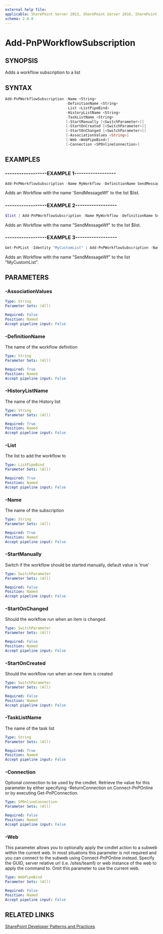 ```yaml
---
external help file:
applicable: SharePoint Server 2013, SharePoint Server 2016, SharePoint Online
schema: 2.0.0
---
```

# Add-PnPWorkflowSubscription

## SYNOPSIS
Adds a workflow subscription to a list

## SYNTAX 

```powershell
Add-PnPWorkflowSubscription -Name <String>
                            -DefinitionName <String>
                            -List <ListPipeBind>
                            -HistoryListName <String>
                            -TaskListName <String>
                            [-StartManually [<SwitchParameter>]]
                            [-StartOnCreated [<SwitchParameter>]]
                            [-StartOnChanged [<SwitchParameter>]]
                            [-AssociationValues <String>]
                            [-Web <WebPipeBind>]
                            [-Connection <SPOnlineConnection>]
```

## EXAMPLES

### ------------------EXAMPLE 1------------------
```powershell
Add-PnPWorkflowSubscription -Name MyWorkflow -DefinitionName SendMessageWf -list $list
```

Adds an Workflow with the name 'SendMessageWf' to the list $list.

### ------------------EXAMPLE 2------------------
```powershell
$list | Add-PnPWorkflowSubscription -Name MyWorkflow -DefinitionName SendMessageWf
```

Adds an Workflow with the name "SendMessageWf" to the list $list.

### ------------------EXAMPLE 3------------------
```powershell
Get-PnPList -Identity "MyCustomList" | Add-PnPWorkflowSubscription -Name MyWorkflow -DefinitionName SendMessageWf
```

Adds an Workflow with the name "SendMessageWf" to the list "MyCustomList".

## PARAMETERS

### -AssociationValues


```yaml
Type: String
Parameter Sets: (All)

Required: False
Position: Named
Accept pipeline input: False
```

### -DefinitionName
The name of the workflow definition

```yaml
Type: String
Parameter Sets: (All)

Required: True
Position: Named
Accept pipeline input: False
```

### -HistoryListName
The name of the History list

```yaml
Type: String
Parameter Sets: (All)

Required: True
Position: Named
Accept pipeline input: False
```

### -List
The list to add the workflow to

```yaml
Type: ListPipeBind
Parameter Sets: (All)

Required: True
Position: Named
Accept pipeline input: False
```

### -Name
The name of the subscription

```yaml
Type: String
Parameter Sets: (All)

Required: True
Position: Named
Accept pipeline input: False
```

### -StartManually
Switch if the workflow should be started manually, default value is 'true'

```yaml
Type: SwitchParameter
Parameter Sets: (All)

Required: False
Position: Named
Accept pipeline input: False
```

### -StartOnChanged
Should the workflow run when an item is changed

```yaml
Type: SwitchParameter
Parameter Sets: (All)

Required: False
Position: Named
Accept pipeline input: False
```

### -StartOnCreated
Should the workflow run when an new item is created

```yaml
Type: SwitchParameter
Parameter Sets: (All)

Required: False
Position: Named
Accept pipeline input: False
```

### -TaskListName
The name of the task list

```yaml
Type: String
Parameter Sets: (All)

Required: True
Position: Named
Accept pipeline input: False
```

### -Connection
Optional connection to be used by the cmdlet. Retrieve the value for this parameter by either specifying -ReturnConnection on Connect-PnPOnline or by executing Get-PnPConnection.

```yaml
Type: SPOnlineConnection
Parameter Sets: (All)

Required: False
Position: Named
Accept pipeline input: False
```

### -Web
This parameter allows you to optionally apply the cmdlet action to a subweb within the current web. In most situations this parameter is not required and you can connect to the subweb using Connect-PnPOnline instead. Specify the GUID, server relative url (i.e. /sites/team1) or web instance of the web to apply the command to. Omit this parameter to use the current web.

```yaml
Type: WebPipeBind
Parameter Sets: (All)

Required: False
Position: Named
Accept pipeline input: False
```

## RELATED LINKS

[SharePoint Developer Patterns and Practices](http://aka.ms/sppnp)